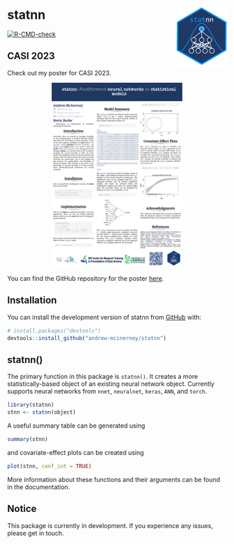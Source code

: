 
<!-- README.md is generated from README.Rmd. Please edit that file -->

# statnn <img src="man/figures/logo.png" align="right" height="139"/>

<!-- badges: start -->

[![R-CMD-check](https://github.com/andrew-mcinerney/statnn/workflows/R-CMD-check/badge.svg)](https://github.com/andrew-mcinerney/statnn/actions)
<!-- badges: end -->

## CASI 2023

Check out my poster for CASI 2023.

<!-- [![CASI Poster](man/figures/casi-poster.png)](https://andrew-mcinerney.github.io/statnn/articles/web-only/casi-poster.html) -->
<center>
<a href="https://andrew-mcinerney.github.io/statnn/articles/web-only/casi-poster.html">
<img src="man/figures/casi-poster.png" style="width:300px"> </a>
</center>

You can find the GitHub repository for the poster
[here](https://github.com/andrew-mcinerney/CASI2023).

## Installation

You can install the development version of statnn from
[GitHub](https://github.com/) with:

``` r
# install.packages("devtools")
devtools::install_github("andrew-mcinerney/statnn")
```

## statnn()

The primary function in this package is `statnn()`. It creates a more
statistically-based object of an existing neural network object.
Currently supports neural networks from `nnet`, `neuralnet`, `keras`,
`ANN`, and `torch`.

``` r
library(statnn)
stnn <- statnn(object)
```

A useful summary table can be generated using

``` r
summary(stnn)
```

and covariate-effect plots can be created using

``` r
plot(stnn, conf_int = TRUE)
```

More information about these functions and their arguments can be found
in the documentation.

## Notice

This package is currently in development. If you experience any issues,
please get in touch.
